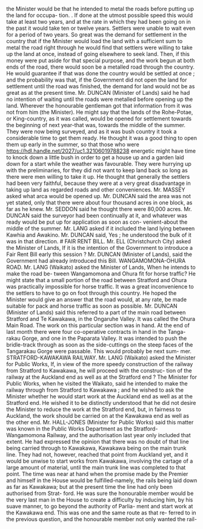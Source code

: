 the Minister would be that he intended to metal the roads before putting up the land for occupa- tion. . If done at the utmost possible speed this would take at least two years, and at the rate in which they had been going on in the past it would take ten or twelve years. Settlers were unable to wait even for a period of two years. So great was the demand for settlement in the country that if the Minister would load the land with a sufficient sum to metal the road right through he would find that settlers were willing to take up the land at once, instead of going elsewhere to seek land. Then, if this money were put aside for that special purpose, and the work begun at both ends of the road, there would soon be a metalled road through the country. He would guarantee if that was done the country would be settled at once ; and the probability was that, if the Government did not open the land for settlement until the road was finished, the demand for land would not be as great as at the present time. Mr. DUNCAN (Minister of Lands) said he had no intention of waiting until the roads were metalled before opening up the land. Wherever the honourable gentleman got that information from it was not from him (the Minister). He might say that the lands of the Rohe-Potae, or King-country, as it was called, would be opened for settlement towards the beginning of next year-that was, towards the middle of the summer. They were now being surveyed, and as it was bush country it took a considerable time to get them ready. He thought it was a good thing to open them up early in the summer, so that those who were https://hdl.handle.net/2027/uc1.32106019788238 energetic might have time to knock down a little bush in order to get a house up and a garden laid down for a start while the weather was favourable. They were hurrying up with the preliminaries, for they did not want to keep land back so long as there were men willing to take it up. He thought that generally the settlers had been very faithful, because they were at a very great disadvantage in taking up land as regarded roads and other conveniences. Mr. MASSEY asked what arca would be opened up. Mr. DUNCAN said the area was not yet stated, only that there were about four thousand acres in one block, as far as he knew. Mr. SEDDON said he thought there were 80,000 acres. Mr. DUNCAN said the surveyor had been continually at it, and whatever was ready would be put up for application as soon as con- venient-about the middle of the summer. Mr. LANG asked if it included the land lying between Kawhia and Awakino. Mr. DUNCAN said, Yes ; he understood the bulk of it was in that direction. # FAIR RENT BILL. Mr. ELL (Christchurch City) asked the Minister of Lands, If it is the intention of the Government to introduce a Fair Rent Bill early this session ? Mr. DUNCAN (Minister of Lands), said the Government had already introduced this Bill. WANGAMOMONA-OHURA ROAD. Mr. LANG (Waikato) asked the Minister of Lands, When he intends to make the road be- tween Wangamomona and Ohura fit for horse traffic? He might state that a small portion of the road between Stratford and Ohura was practically impossible for horse traffic. It was a great inconvenience to the settlers to have to go on foot through this country. He hoped the Minister would give an answer that the road would, at any rate, be made suitable for pack and horse traffic as soon as possible. Mr. DUNCAN (Minister of Lands) said this referred to a part of the main road between Stratford and Te Kawakawa, in the Ongaruhe Valley. It was called the Ohura Main Road. The work on this particular section was in hand. At the end of last month there were four co-operative contracts in hand in the Tanga- rakau Gorge, and one in the Paparata Valley. It was intended to push the bridle-track through as soon as the side-cuttings on the steep faces of the Tangarakau Gorge were passable. This would probably be next sum- mer. STRATFORD-KAWAKAWA RAILWAY. Mr. LANG (Waikato) asked the Minister for Public Works, If, in view of the more speedy construction of the railway from Stratford to Kawakawa, he will proceed with the construc- tion of the railway at the Auckland end as well as at the Stratford end ? The Minister for Public Works, when he visited the Waikato, said he intended to make the railway through from Stratford to Kawakawa ; and he wished to ask the Minister whether he would start work at the Auckland end as well as at the Stratford end. He wished it to be distinctly understood that he did not desire the Minister to reduce the work at the Stratford end, but, in fairness to Auckland, the work should be carried on at the Kawakawa end as well as the other end. Mr. HALL-JONES (Minister for Public Works) said this matter was known in the Public Works Department as the Stratford- Wangamomona Railway, and the authorisation last year only included that extent. He had expressed the opinion that there was no doubt of that line being carried through to Kawakawa, Kawakawa being on the main trunk line. They had not, however, reached that point from Auckland yet, and it would be unwise to start works from Kawakawa, involving the cartage of a large amount of material, until the main trunk line was completed to that point. The time was near at hand when the promise made by the Premier and himself in the House would be fulfilled-namely, the rails being laid down as far as Kawakawa; but at the present time the line had only been authorised from Strat- ford. He was sure the honourable member would be the very last man in the House to create a difficulty by inducing him, by his suave manner, to go beyond the authority of Parlia- ment and start work at the Kawakawa end. This was one and the same route as that re- ferred to in the previous question, and the honourable member not only wanted the rail- 